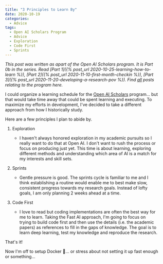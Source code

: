 ```yaml
---
title: "3 Principles to Learn By"
date: 2020-10-19
categories:
  - Advice
tags:
  - Open AI Scholars Program
  - Advice
  - Exploration
  - Code First
  - Sprints
---
```

*This post was written as apart of the Open AI Scholars program. It is Part 0b in the series. Read [Part 1]({% post_url 2020-10-25-learning-how-to-learn %}), [Part 2]({% post_url 2020-11-10-first-month-checkin %}), [Part 3]({% post_url 2020-11-20-developing-a-research-pov %}). Find [all](/tags/#open-ai-scholars-program) posts relating to the program here.*

I could organize a learning schedule for the [Open AI Scholars](https://openai.com/blog/openai-scholars-spring-2020/) program... but that would take time away that could be spent learning and executing. To maximize my efforts in development, I've decided to take a different approach from how I historically study.

Here are a few principles I plan to abide by.

1. Exploration

   - I haven't always honored exploration in my academic pursuits so I really want to do that at Open AI. I don't want to rush the process or focus on producing just yet. This time is about learning, exploring different methods and understanding which area of AI is a match for my interests and skill sets.

2. Sprints

   - Gentle pressure is good. The sprints cycle is familiar to me and I think establishing a routine would enable me to best make slow, consistent progress towards my research goals. Instead of lofty goals, I am only planning 2 weeks ahead at a time.

3. Code First

   - I love to read but coding implementations are often the best way for  me to learn. Taking the Fast AI approach, I'm going to focus on trying to build code first and then use the details (i.e. the academic papers) as references to fill in the gaps of knowledge. The goal is to learn deep learning, test my knowledge and reproduce the research.

That's it!

Now I'm off to setup Docker :whale:...
or stress about not setting it up fast enough or something...

